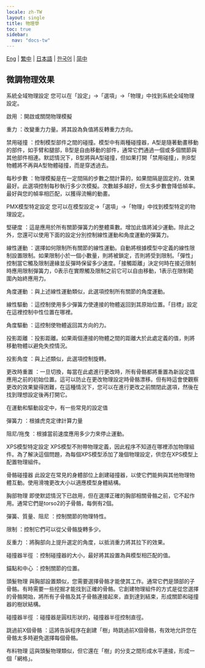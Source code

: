 ```yaml
---
locale: zh-TW
layout: single
title: 物理學
toc: true
sidebar:
  nav: "docs-tw"
---
```

[Eng](/dancexr/features/physics) | [繁中](/tw/dancexr/features/physics) | [日本語](/jp/dancexr/features/physics) | [한국어](/kr/dancexr/features/physics) | [简中](/zh/dancexr/features/physics)
## 微調物理效果

系統全域物理設定
您可以在「設定」->「選項」->「物理」中找到系統全域物理設定。

啟用
：開啟或關閉物理模擬

重力
：改變重力力量。將其設為負值將反轉重力方向。

禁用碰撞
：控制模型部件之間的碰撞。模型中有兩種碰撞器，A型是隨著動畫移動的部件，如手臂和腿部，B型是自由移動的部件，通常它們通過一個或多個關節與其他部件相連。默認情況下，B型將與A型碰撞，但如果打開「禁用碰撞」，則B型物體將不再與A型物體碰撞，而是穿透過去。

每秒步數
：物理模擬是在一定間隔的步數之間計算的，如果間隔是固定的，效果最好。此選項控制每秒執行多少次模擬。次數越多越好，但太多步數會降低幀率。最好與您的幀率相匹配，以獲得流暢的動畫。

PMX模型特定設定
您可以在模型設定->「選項」->「物理」中找到模型特定的物理設定。

堅硬度
：這是應用於所有關節彈簧力的整體乘數。增加此值將減少運動。除此之外，您還可以使用下面的設定分別控制線性運動和角度運動的彈簧力。

線性運動
：選擇如何限制所有關節的線性運動。自動將根據模型中定義的線性限制設置限制。如果限制小於一個小數量，則將被鎖定，否則將受到限制。「彈性」控制當它觸及限制邊緣並反彈時保留多少速度。「接觸距離」決定何時在接近限制時應用限制彈簧力，0表示在實際觸及限制之前它可以自由移動，1表示在限制範圍內始終應用力。

角度運動
：與上述線性運動類似，此選項控制所有關節的角度運動。

線性驅動
：這控制使用多少彈簧力使連接的物體返回到其原始位置。「目標」設定在這裡控制中性位置在哪裡。

角度驅動
：這控制使物體返回其方向的力。

投影距離
：投影距離。如果兩個連接的物體之間的距離大於此處定義的值，則將移動物體以避免失控情況。

投影角度
：與上述類似，此選項控制旋轉。

更改時重置
：一旦切換，每當在此處進行更改時，所有骨骼都將重置為新設定值應用之前的初始位置。這可以防止在更改物理設定時骨骼漂移。但有時這會使觀察更改的效果變得困難，在這種情況下，您可以在進行更改之前關閉此選項，然後在找到理想設定後再打開它。

在運動和驅動設定中，有一些常見的設定值

彈簧力
：根據虎克定律計算力量

阻尼/拖曳
：根據當前速度應用多少力來停止運動。

XPS模型特定設定
XPS模型不附帶物理定義，因此程序不知道在哪裡添加物理組件。為了解決這個問題，為每個XPS模型添加了幾個物理設定，供您在XPS模型上配置物理組件。

骨骼碰撞器
此設定在常見的身體部位上創建碰撞器，以使它們能夠與其他物理物體互動。使用滑塊更改大小以適應模型身體結構。

胸部物理
即使默認情況下已啟用，但在選擇正確的胸部相關骨骼之前，它不起作用。通常它們是torso2的子骨骼，每側有2個。

彈簧、質量、阻尼
：控制關節的物理特性。

限制
：控制它們可以從父骨骼旋轉多少。

反重力
：將胸部向上提升選定的角度，以抵消重力將其拉下的效果。

碰撞器半徑
：控制碰撞器的大小，最好將其設置為與模型相匹配的值。

錨點和中心
：控制關節的位置。

頭髮物理
與胸部設置類似，您需要選擇骨骼才能使其工作。通常它們是頭部的子骨骼。有時需要一些挖掘才能找到正確的骨骼。它創建物理組件的方式是從您選擇的骨骼開始，將所有子骨骼及其子骨骼連接起來，直到達到結束，形成關節和碰撞器的樹狀結構。

碰撞器半徑
：碰撞器是圓柱形狀的，碰撞器半徑控制直徑。

跳過前X個骨骼
：這將告訴程序在創建「樹」時跳過前X個骨骼，有效地允許您在骨骼太多時避免選擇每個骨骼。

布料物理
這與頭髮物理類似，但它還在「樹」的分支之間形成水平連接，形成一個「網格」。